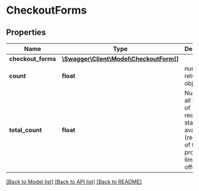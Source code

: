 # CheckoutForms

## Properties
Name | Type | Description | Notes
------------ | ------------- | ------------- | -------------
**checkout_forms** | [**\Swagger\Client\Model\CheckoutForm[]**](CheckoutForm.md) |  | 
**count** | **float** | number of returned objects | 
**total_count** | **float** | Number of all objects of requested status(es) available (regardless of the provided limit and offset) | 

[[Back to Model list]](../../README.md#documentation-for-models) [[Back to API list]](../../README.md#documentation-for-api-endpoints) [[Back to README]](../../README.md)

